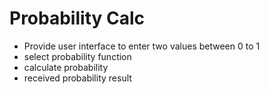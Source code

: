 # Probability Calc

* Provide user interface to enter two values between 0 to 1
* select probability function
* calculate probability
* received probability result

